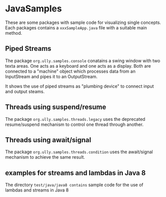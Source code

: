 # JavaSamples
These are some packages with sample code for visualizing single concepts.
Each packages contains a `xxxSampleApp.java` file with a suitable main method.

## Piped Streams
The package `org.ully.samples.console` conatains a swing window with two texta areas.
One acts as a keyboard and one acts as a display. Both are connected to a "machine" object
which processes data from an InputStream and pipes it to an OutputStream.

It shows the use of piped streams as "plumbing device" to connect input and output steams.

## Threads using suspend/resume
The package `org.ully.samples.threads.legacy` uses the deprecated resume/suspend
mechanism to control one thread through another.

## Threads using await/signal 
The package `org.ully.samples.threads.condition` uses the await/signal mechanism to
achieve the same result.

## examples for streams and lambdas in Java 8
The directory `test/java/java8 contains` sample code for the use of lambdas and streams in Java 8
